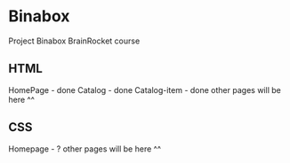 # Binabox
Project Binabox BrainRocket course

## HTML
HomePage - done
Catalog - done
Catalog-item - done
other pages will be here ^^

## CSS
Homepage - ?
other pages will be here ^^
